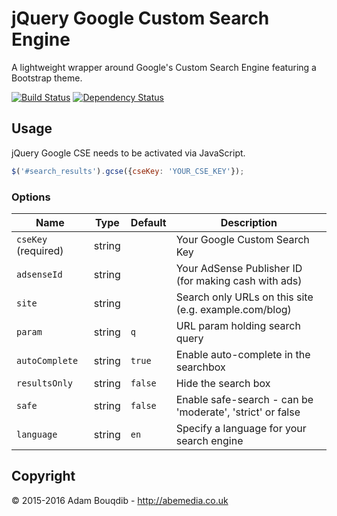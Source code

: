 # jQuery Google Custom Search Engine

A lightweight wrapper around Google's Custom Search Engine featuring a Bootstrap theme.

[![Build Status](https://travis-ci.org/abeMedia/jquery-gcse.svg?branch=master)](https://travis-ci.org/abeMedia/jquery-gcse)
[![Dependency Status](https://dependencyci.com/github/abeMedia/jquery-gcse/badge)](https://dependencyci.com/github/abeMedia/jquery-gcse)


## Usage

jQuery Google CSE needs to be activated via JavaScript.

```js
$('#search_results').gcse({cseKey: 'YOUR_CSE_KEY'});
```

### Options

| Name      | Type | Default | Description |
|-----------|------|---------|-------------|
| `cseKey` (required)  | string  |  | Your Google Custom Search Key |
| `adsenseId`  | string  |  | Your AdSense Publisher ID (for making cash with ads) |
| `site` | string |  | Search only URLs on this site (e.g. example.com/blog) |
| `param` | string | `q` | URL param holding search query |
| `autoComplete` | string | `true` | Enable auto-complete in the searchbox |
| `resultsOnly` | string | `false` | Hide the search box |
| `safe` | string | `false` | Enable safe-search - can be 'moderate', 'strict' or false |
| `language` | string | `en` | Specify a language for your search engine |


## Copyright

&copy; 2015-2016 Adam Bouqdib - http://abemedia.co.uk
